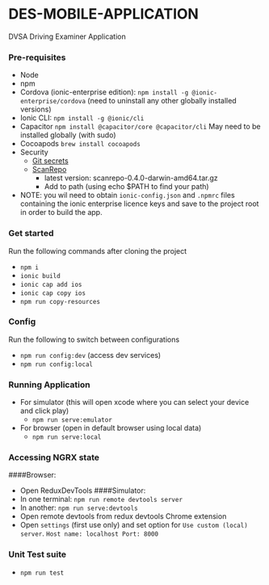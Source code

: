 # DES-MOBILE-APPLICATION
DVSA Driving Examiner Application

### Pre-requisites

- Node
- npm
- Cordova (ionic-enterprise edition): `npm install -g @ionic-enterprise/cordova` (need to uninstall any other globally installed versions)
- Ionic CLI: `npm install -g @ionic/cli`
- Capacitor `npm install @capacitor/core @capacitor/cli` May need to be installed globally (with sudo)
- Cocoapods `brew install cocoapods`
- Security
  - [Git secrets](https://github.com/awslabs/git-secrets)
  - [ScanRepo](https://github.com/UKHomeOffice/repo-security-scanner)
    - latest version: scanrepo-0.4.0-darwin-amd64.tar.gz
    - Add to path (using echo $PATH to find your path)
- NOTE: you wil need to obtain `ionic-config.json` and `.npmrc` files containing the ionic enterprise licence keys and save to the project root in order to build the app.

### Get started

Run the following commands after cloning the project
- `npm i`
- `ionic build`
- `ionic cap add ios`
- `ionic cap copy ios`
- `npm run copy-resources`

### Config

Run the following to switch between configurations
- `npm run config:dev` (access dev services)
- `npm run config:local`

### Running Application

- For simulator (this will open xcode where you can select your device and click play)
  - `npm run serve:emulator`
- For browser (open in default browser using local data)
  - `npm run serve:local`

### Accessing NGRX state

####Browser: 
- Open ReduxDevTools
####Simulator: 
- In one terminal: `npm run remote devtools server`
- In another: `npm run serve:devtools`
- Open remote devtools from redux devtools Chrome extension
- Open `settings` (first use only) and set option for `Use custom (local) server`. `Host name: localhost Port: 8000`

### Unit Test suite

- `npm run test`
